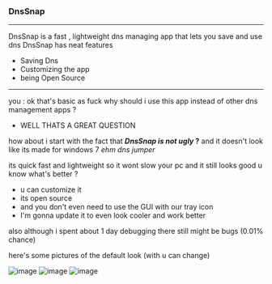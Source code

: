  ###                                  **DnsSnap**
------------------------------
DnsSnap is a fast , lightweight dns managing app that lets you save and use dns 
DnsSnap has neat features

- Saving Dns
- Customizing the app 
- being Open Source  

--------
you : ok that's basic as fuck why should i use this app instead of other dns management apps ?

- WELL THATS A GREAT QUESTION 

how about i start with the fact that 
**_DnsSnap is not ugly_ ?**
and it doesn't look like its made for windows 7
 _ehm dns jumper_
 
its quick fast and lightweight so it wont slow your pc and it still looks good
u know what's better ?
- u can customize it 
- its open source 
- and you don't even need to use the GUI with our tray icon
-  I'm gonna update it to even look cooler and work better

also although i spent about 1 day debugging there still might be bugs (0.01% chance)

here's some pictures of the default look (with u can change)

![image](https://github.com/user-attachments/assets/eb3ee36c-80a1-4e24-98d7-09b01fa44f1d)
![image](https://github.com/user-attachments/assets/89358065-62ed-489a-959b-6f49e7452cd8)
![image](https://github.com/user-attachments/assets/da415a55-912a-40d1-a65e-74271eb3d246)
